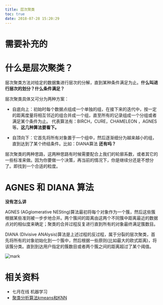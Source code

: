 ```yaml
---
title: 层次聚类
toc: true
date: 2018-07-28 15:20:29
---
```

# 需要补充的







# 什么是层次聚类？


层次聚类方法对给定的数据集进行层次的分解，直到某种条件满足为止。**什么叫进行层次的划分？什么条件满足？**

层次聚类具体又可分为两种方案：




  * 自底向上：初始时每个数据点组成一个单独的组，在接下来的迭代中，按一定的距离度量将相互邻近的组合并成一个组，直至所有的记录组成一个分组或者满足某个条件为止。 代表算法有：BIRCH，CURE，CHAMELEON ，AGNES 等。**这几种算法要看下。**


  * 自顶向下：它首先将所有对象置于一个组中，然后逐渐细分为越来越小的组，直到达到了某个终结条件。比如：DIANA算法 **还有吗？**




层次聚类的两种思路，这两种思路有时候需要配合上我们的轮廓系数，或者其它的一些标准来做。因为你要做一个决策，再当前的情况下，你是继续分还是不想分了。即找到一个合适的粒度。






# AGNES 和 DIANA 算法


**没有怎么讲**

AGNES (AGglomerative NESting)算法最初将每个对象作为一个簇，然后这些簇根据某些准则被一步步地合并。两个簇间的距离由这两个不同簇中距离最近的数据点对的相似度来确定；聚类的合并过程反复进行直到所有的对象最终满足簇数目。

DIANA (DIvisive ANAlysis)算法是上述过程的反过程，属于分裂的层次聚类，首先将所有的对象初始化到一个簇中，然后根据一些原则(比如最大的欧式距离)，将该簇分类。直到到达用户指定的簇数目或者两个簇之间的距离超过了某个阈值。

![mark](http://images.iterate.site/blog/image/180728/DJ0jhH8CB8.png?imageslim)




# 相关资料

- 七月在线 机器学习
- [聚类分析算法kmeans和KNN](https://www.jianshu.com/p/105535717e11)
